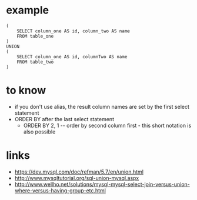 # example

```
(
    SELECT column_one AS id, column_two AS name
    FROM table_one
)
UNION
(
    SELECT column_one AS id, columnTwo AS name
    FROM table_two
)
```

# to know

* if you don't use alias, the result column names are set by the first select statement
* ORDER BY after the last select statement
    * ORDER BY 2, 1 -- order by second column first - this short notation is also possible

# links

* https://dev.mysql.com/doc/refman/5.7/en/union.html
* http://www.mysqltutorial.org/sql-union-mysql.aspx
* http://www.wellho.net/solutions/mysql-mysql-select-join-versus-union-where-versus-having-group-etc.html
